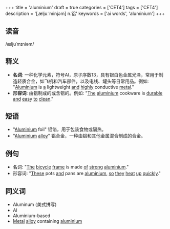 +++
title = 'aluminium'
draft = true
categories = ['CET4']
tags = ['CET4']
description = '[ˌæljuːˈminjəm] n.铝'
keywords = ['ai words', 'aluminium']
+++

## 读音
/æljuˈmɪniəm/

## 释义
- **名词**: 一种化学元素，符号Al，原子序数13，具有银白色金属光泽，常用于制造轻质合金，如飞机和汽车部件，以及电线、罐头等日常用品。例如: "[Aluminium](/zh/post/aluminium/) is [a](/zh/post/a/) lightweight [and](/zh/post/and/) [highly](/zh/post/highly/) conductive [metal](/zh/post/metal/)."
- **形容词**: 由铝制成的或含铝的。例如: "[The](/zh/post/the/) [aluminium](/zh/post/aluminium/) cookware is [durable](/zh/post/durable/) [and](/zh/post/and/) [easy](/zh/post/easy/) [to](/zh/post/to/) [clean](/zh/post/clean/)."

## 短语
- "[Aluminium](/zh/post/aluminium/) foil" 铝箔，用于包装食物或隔热。
- "[Aluminium](/zh/post/aluminium/) [alloy](/zh/post/alloy/)" 铝合金，一种由铝和其他金属混合制成的合金。

## 例句
- 名词: "[The](/zh/post/the/) [bicycle](/zh/post/bicycle/) [frame](/zh/post/frame/) is made [of](/zh/post/of/) [strong](/zh/post/strong/) [aluminium](/zh/post/aluminium/)."
- 形容词: "[These](/zh/post/these/) pots [and](/zh/post/and/) pans are [aluminium](/zh/post/aluminium/), [so](/zh/post/so/) [they](/zh/post/they/) [heat](/zh/post/heat/) [up](/zh/post/up/) [quickly](/zh/post/quickly/)."

## 同义词
- Aluminum (美式拼写)
- Al
- Aluminium-based
- [Metal](/zh/post/metal/) [alloy](/zh/post/alloy/) containing [aluminium](/zh/post/aluminium/)
